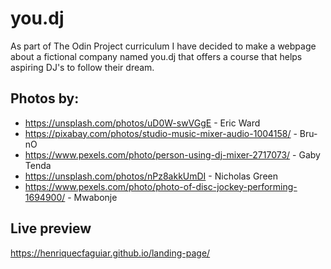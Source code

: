 # you.dj
As part of The Odin Project curriculum I have decided to make a webpage about a fictional company named you.dj that offers a course that helps aspiring DJ's to follow their dream.
## Photos by:
- https://unsplash.com/photos/uD0W-swVGgE - Eric Ward
- https://pixabay.com/photos/studio-music-mixer-audio-1004158/ - Bru-nO
- https://www.pexels.com/photo/person-using-dj-mixer-2717073/ - Gaby Tenda
- https://unsplash.com/photos/nPz8akkUmDI - Nicholas Green
- https://www.pexels.com/photo/photo-of-disc-jockey-performing-1694900/ - Mwabonje
## Live preview
https://henriquecfaguiar.github.io/landing-page/

